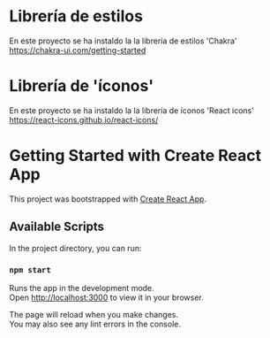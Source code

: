 
# Librería de estilos 

En este  proyecto se ha instaldo la la librería de estilos 'Chakra' 
https://chakra-ui.com/getting-started

# Librería de 'íconos'

En este  proyecto se ha instaldo la la librería de íconos 'React icons' 
https://react-icons.github.io/react-icons/




# Getting Started with Create React App

This project was bootstrapped with [Create React App](https://github.com/facebook/create-react-app).

## Available Scripts

In the project directory, you can run:

### `npm start`

Runs the app in the development mode.\
Open [http://localhost:3000](http://localhost:3000) to view it in your browser.

The page will reload when you make changes.\
You may also see any lint errors in the console.




